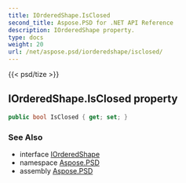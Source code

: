 ```yaml
---
title: IOrderedShape.IsClosed
second_title: Aspose.PSD for .NET API Reference
description: IOrderedShape property. 
type: docs
weight: 20
url: /net/aspose.psd/iorderedshape/isclosed/
---
```

{{< psd/tize >}}
## IOrderedShape.IsClosed property

```csharp
public bool IsClosed { get; set; }
```

### See Also

* interface [IOrderedShape](../)
* namespace [Aspose.PSD](../../iorderedshape/)
* assembly [Aspose.PSD](../../../)


